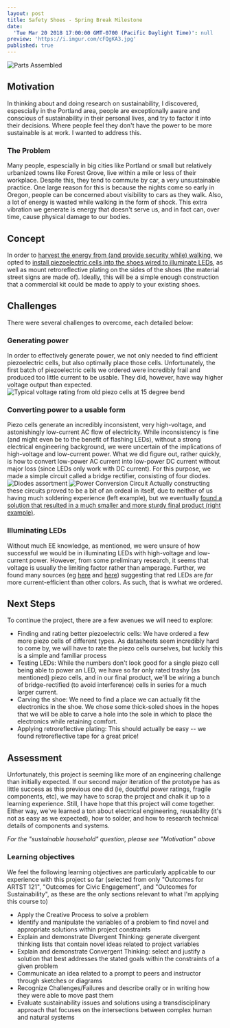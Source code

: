 ```yaml
---
layout: post
title: Safety Shoes - Spring Break Milestone
date:
  'Tue Mar 20 2018 17:00:00 GMT-0700 (Pacific Daylight Time)': null
preview: 'https://i.imgur.com/cFQgKA3.jpg'
published: true
---
```


![Parts Assembled](https://i.imgur.com/cFQgKA3.jpg)

## Motivation
In thinking about and doing research on sustainability, I discovered, espescially in the Portland area, people are exceptionally aware and conscious of sustainability in their personal lives, and try to factor it into their decisions. Where people feel they don't have the power to be more sustainable is at work. I wanted to address this.
### The Problem
Many people, espescially in big cities like Portland or small but relatively urbanized towns like Forest Grove, live within a mile or less of their workplace. Despite this, they tend to commute by car, a very unsustainable practice. One large reason for this is because the nights come so early in Oregon, people can be concerned about visibility to cars as they walk. Also, a lot of energy is wasted while walking in the form of shock. This extra vibration we generate is energy that doesn't serve us, and in fact can, over time, cause physical damage to our bodies.

## Concept
In order to [harvest the energy from (and provide security while) walking](https://blog.mide.com/piezoelectric-energy-harvesting-from-walking), we opted to [install piezoelectric cells into the shoes wired to illuminate LEDs](http://www.instructables.com/id/Electricity-Generating-Footwear/), as well as mount retroreflective plating on the sides of the shoes (the material street signs are made of). Ideally, this will be a simple enough construction that a commercial kit could be made to apply to your existing shoes.

## Challenges
There were several challenges to overcome, each detailed below:

### Generating power
In order to effectively generate power, we not only needed to find efficient piezoelectric cells, but also optimally place those cells. Unfortunately, the first batch of piezoelectric cells we ordered were incredibly frail and produced too little current to be usable. They did, however, have way higher voltage output than expected.
![Typical voltage rating from old piezo cells at 15 degree bend](https://i.imgur.com/4cceLfh.jpg)
### Converting power to a usable form
Piezo cells generate an incredibly inconsistent, very high-voltage, and astonishingly low-current AC flow of electricity. While inconsistency is fine (and might even be to the benefit of flashing LEDs), without a strong electrical engineering background, we were uncertain of the implications of high-voltage and low-current power. What we did figure out, rather quickly, is how to convert low-power AC current into low-power DC current without major loss (since LEDs only work with DC current). For this purpose, we made a simple circuit called a bridge rectifier, consisting of four diodes.
![Diodes assortment](https://i.imgur.com/01Mf9A5.jpg)
![Power Conversion Circuit](https://i.imgur.com/LbjEyyJ.jpg)
Actually constructing these circuits proved to be a bit of an ordeal in itself, due to neither of us having much soldering experience (left example), but we eventually [found a solution that resulted in a much smaller and more sturdy final product (right example)](https://youtu.be/Fztzn2LcGOE?t=1m38s).
### Illuminating LEDs
Without much EE knowledge, as mentioned, we were unsure of how successful we would be in illuminating LEDs with high-voltage and low-current power. However, from some preliminary research, it seems that voltage is usually the limiting factor rather than amperage. Further, we found many sources (eg [here](http://lednique.com/current-voltage-relationships/iv-curves/) and [here](https://reefbuilders.com/2010/09/30/philips-lumileds-luxeon-rebel-color-leds-power/)) suggesting that red LEDs are *far* more current-efficient than other colors. As such, that is wwhat we ordered.

## Next Steps
To continue the project, there are a few avenues we will need to explore:
- Finding and rating better piezoelectric cells: We have ordered a few more piezo cells of different types. As datasheets seem incredibly hard to come by, we will have to rate the piezo cells ourselves, but luckily this is a simple and familiar process
- Testing LEDs: While the numbers don't look good for a single piezo cell being able to power an LED, we have so far only rated trashy (as mentioned) piezo cells, and in our final product, we'll be wiring a bunch of bridge-rectified (to avoid interference) cells in series for a much larger current.
- Carving the shoe: We need to find a place we can actually fit the electronics in the shoe. We chose some thick-soled shoes in the hopes that we will be able to carve a hole into the sole in which to place the electronics while retaining comfort.
- Applying retroreflective plating: This should actually be easy -- we found retroreflective tape for a great price!

## Assessment
Unfortunately, this project is seeming like more of an engineering challenge than initially expected. If our second major iteration of the prototype has as little success as this previous one did (ie, doubtful power ratings, fragile components, etc), we may have to scrap the project and chalk it up to a learning experience. Still, I have hope that this project will come together. Either way, we've learned a ton about electrical engineering, reusability (it's not as easy as we expected), how to solder, and how to research technical details of components and systems.

*For the "sustainable household" question, please see "Motivation" above*

### Learning objectives
We feel the following learning objectives are particularly applicable to our experience with this project so far (selected from only "Outcomes for ARTST 121", "Outcomes for Civic Engagement", and "Outcomes for Sustainability", as these are the only sections relevant to what I'm applying this course to)
- Apply the Creative Process to solve a problem
- Identify and manipulate the variables of a problem to find novel and appropriate solutions within project constraints
- Explain and demonstrate Divergent Thinking: generate divergent thinking lists that contain novel ideas related to project variables
- Explain and demonstrate Convergent Thinking: select and justify a solution that best addresses the stated goals within the constraints of a given problem
- Communicate an idea related to a prompt to peers and instructor through sketches or diagrams
- Recognize Challenges/Failures and describe orally or in writing how they were able to move past them
- Evaluate sustainability issues and solutions using a transdisciplinary approach that focuses on the intersections between complex human and natural systems